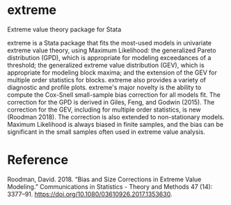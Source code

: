 # extreme
 Extreme value theory package for Stata

extreme is a Stata package that fits  the most-used models in univariate extreme value theory, using Maximum Likelihood: the generalized Pareto distribution (GPD), which is appropriate for modeling exceedances of a threshold; the generalized extreme value distribution (GEV), which is appropriate for modeling block maxima; and the extension of the GEV for multiple order statistics for blocks. extreme also provides a variety of diagnostic and profile plots. extreme's major novelty is the ability to compute the Cox-Snell small-sample bias correction for all models fit. The correction for the GPD is derived in Giles, Feng, and Godwin (2015). The correction for the GEV, including for multiple order statistics, is new (Roodman 2018). The correction is also extended to non-stationary models. Maximum Likelihood is always biased in finite samples, and the bias can be significant in the small samples often used in extreme value analysis.

# Reference
Roodman, David. 2018. “Bias and Size Corrections in Extreme Value Modeling.” Communications in Statistics - Theory and Methods 47 (14): 3377–91. https://doi.org/10.1080/03610926.2017.1353630.

